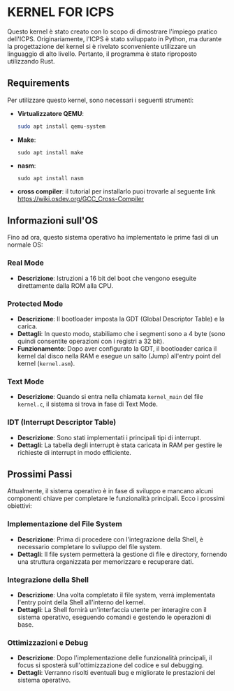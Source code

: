 # KERNEL FOR ICPS

Questo kernel è stato creato con lo scopo di dimostrare l'impiego pratico dell'ICPS. Originariamente, l'ICPS è stato sviluppato in Python, ma durante la progettazione del kernel si è rivelato sconveniente utilizzare un linguaggio di alto livello. Pertanto, il programma è stato riproposto utilizzando Rust.

## Requirements

Per utilizzare questo kernel, sono necessari i seguenti strumenti:

- **Virtualizzatore QEMU**:  
  ```bash
  sudo apt install qemu-system
  ```
- **Make**:
  ```
  sudo apt install make
  ```
- **nasm**:
  ```
  sudo apt install nasm
  ```
- **cross compiler**:
  il tutorial per installarlo puoi trovarle al seguente link https://wiki.osdev.org/GCC_Cross-Compiler

## Informazioni sull'OS

Fino ad ora, questo sistema operativo ha implementato le prime fasi di un normale OS:

### Real Mode
- **Descrizione**: Istruzioni a 16 bit del boot che vengono eseguite direttamente dalla ROM alla CPU.

### Protected Mode
- **Descrizione**: Il bootloader imposta la GDT (Global Descriptor Table) e la carica.  
- **Dettagli**: In questo modo, stabiliamo che i segmenti sono a 4 byte (sono quindi consentite operazioni con i registri a 32 bit).  
- **Funzionamento**: Dopo aver configurato la GDT, il bootloader carica il kernel dal disco nella RAM e esegue un salto (Jump) all'entry point del kernel (`kernel.asm`).

### Text Mode
- **Descrizione**: Quando si entra nella chiamata `kernel_main` del file `kernel.c`, il sistema si trova in fase di Text Mode.

### IDT (Interrupt Descriptor Table)
- **Descrizione**: Sono stati implementati i principali tipi di interrupt.  
- **Dettagli**: La tabella degli interrupt è stata caricata in RAM per gestire le richieste di interrupt in modo efficiente.

## Prossimi Passi

Attualmente, il sistema operativo è in fase di sviluppo e mancano alcuni componenti chiave per completare le funzionalità principali. Ecco i prossimi obiettivi:

### Implementazione del File System
- **Descrizione**: Prima di procedere con l'integrazione della Shell, è necessario completare lo sviluppo del file system.  
- **Dettagli**: Il file system permetterà la gestione di file e directory, fornendo una struttura organizzata per memorizzare e recuperare dati.

### Integrazione della Shell
- **Descrizione**: Una volta completato il file system, verrà implementata l'entry point della Shell all'interno del kernel.  
- **Dettagli**: La Shell fornirà un'interfaccia utente per interagire con il sistema operativo, eseguendo comandi e gestendo le operazioni di base.

### Ottimizzazioni e Debug
- **Descrizione**: Dopo l'implementazione delle funzionalità principali, il focus si sposterà sull'ottimizzazione del codice e sul debugging.  
- **Dettagli**: Verranno risolti eventuali bug e migliorate le prestazioni del sistema operativo.
